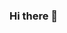 ### Hi there 👋

<!--
**Davi3031/Davi3031** is a ✨ _special_ ✨ repository because its `README.md` (this file) appears on your GitHub profile.

Here are some ideas to get you started:

- 🔭 I’m currently working on ini balancear coin usd Miner eth coin ...
- 🌱 I’m currently learning mining eth null...
- 👯 I’m looking to collaborate on null ...
- 🤔 I’m looking for help with win ...
- 💬 Ask me about ...
- 📫 How to reach me: ...
- 😄 Pronouns: ...
- ⚡ Fun fact:true ...
-->
